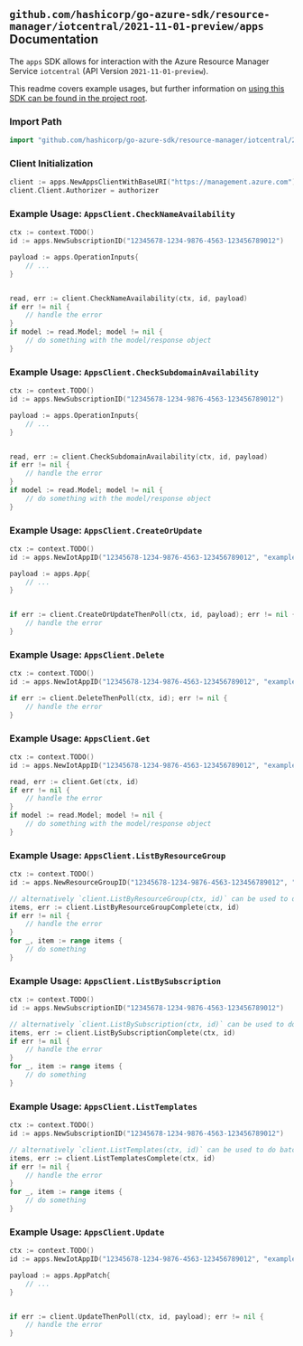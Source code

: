 
## `github.com/hashicorp/go-azure-sdk/resource-manager/iotcentral/2021-11-01-preview/apps` Documentation

The `apps` SDK allows for interaction with the Azure Resource Manager Service `iotcentral` (API Version `2021-11-01-preview`).

This readme covers example usages, but further information on [using this SDK can be found in the project root](https://github.com/hashicorp/go-azure-sdk/tree/main/docs).

### Import Path

```go
import "github.com/hashicorp/go-azure-sdk/resource-manager/iotcentral/2021-11-01-preview/apps"
```


### Client Initialization

```go
client := apps.NewAppsClientWithBaseURI("https://management.azure.com")
client.Client.Authorizer = authorizer
```


### Example Usage: `AppsClient.CheckNameAvailability`

```go
ctx := context.TODO()
id := apps.NewSubscriptionID("12345678-1234-9876-4563-123456789012")

payload := apps.OperationInputs{
	// ...
}


read, err := client.CheckNameAvailability(ctx, id, payload)
if err != nil {
	// handle the error
}
if model := read.Model; model != nil {
	// do something with the model/response object
}
```


### Example Usage: `AppsClient.CheckSubdomainAvailability`

```go
ctx := context.TODO()
id := apps.NewSubscriptionID("12345678-1234-9876-4563-123456789012")

payload := apps.OperationInputs{
	// ...
}


read, err := client.CheckSubdomainAvailability(ctx, id, payload)
if err != nil {
	// handle the error
}
if model := read.Model; model != nil {
	// do something with the model/response object
}
```


### Example Usage: `AppsClient.CreateOrUpdate`

```go
ctx := context.TODO()
id := apps.NewIotAppID("12345678-1234-9876-4563-123456789012", "example-resource-group", "iotAppValue")

payload := apps.App{
	// ...
}


if err := client.CreateOrUpdateThenPoll(ctx, id, payload); err != nil {
	// handle the error
}
```


### Example Usage: `AppsClient.Delete`

```go
ctx := context.TODO()
id := apps.NewIotAppID("12345678-1234-9876-4563-123456789012", "example-resource-group", "iotAppValue")

if err := client.DeleteThenPoll(ctx, id); err != nil {
	// handle the error
}
```


### Example Usage: `AppsClient.Get`

```go
ctx := context.TODO()
id := apps.NewIotAppID("12345678-1234-9876-4563-123456789012", "example-resource-group", "iotAppValue")

read, err := client.Get(ctx, id)
if err != nil {
	// handle the error
}
if model := read.Model; model != nil {
	// do something with the model/response object
}
```


### Example Usage: `AppsClient.ListByResourceGroup`

```go
ctx := context.TODO()
id := apps.NewResourceGroupID("12345678-1234-9876-4563-123456789012", "example-resource-group")

// alternatively `client.ListByResourceGroup(ctx, id)` can be used to do batched pagination
items, err := client.ListByResourceGroupComplete(ctx, id)
if err != nil {
	// handle the error
}
for _, item := range items {
	// do something
}
```


### Example Usage: `AppsClient.ListBySubscription`

```go
ctx := context.TODO()
id := apps.NewSubscriptionID("12345678-1234-9876-4563-123456789012")

// alternatively `client.ListBySubscription(ctx, id)` can be used to do batched pagination
items, err := client.ListBySubscriptionComplete(ctx, id)
if err != nil {
	// handle the error
}
for _, item := range items {
	// do something
}
```


### Example Usage: `AppsClient.ListTemplates`

```go
ctx := context.TODO()
id := apps.NewSubscriptionID("12345678-1234-9876-4563-123456789012")

// alternatively `client.ListTemplates(ctx, id)` can be used to do batched pagination
items, err := client.ListTemplatesComplete(ctx, id)
if err != nil {
	// handle the error
}
for _, item := range items {
	// do something
}
```


### Example Usage: `AppsClient.Update`

```go
ctx := context.TODO()
id := apps.NewIotAppID("12345678-1234-9876-4563-123456789012", "example-resource-group", "iotAppValue")

payload := apps.AppPatch{
	// ...
}


if err := client.UpdateThenPoll(ctx, id, payload); err != nil {
	// handle the error
}
```
